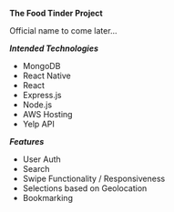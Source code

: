 **The Food Tinder Project**

Official name to come later...

***Intended Technologies***
- MongoDB
- React Native
- React
- Express.js
- Node.js 
- AWS Hosting
- Yelp API

***Features***
- User Auth
- Search 
- Swipe Functionality / Responsiveness
- Selections based on Geolocation
- Bookmarking


